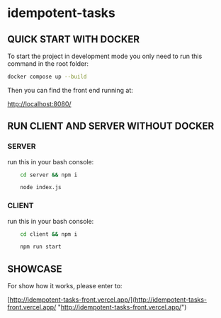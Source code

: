 # idempotent-tasks
## QUICK START WITH DOCKER
   To start the project in development mode you only need to run this command in the root folder:

```bash
docker compose up --build
```

Then you can find the front end running at:

[http://localhost:8080/](http://localhost:8080/ "http://localhost:8080/")

## RUN CLIENT AND SERVER WITHOUT DOCKER

### SERVER

run this in your bash console:
```bash
    cd server && npm i
```

```bash
    node index.js
```

### CLIENT

run this in your bash console:
```bash
    cd client && npm i
```

```bash
    npm run start
```

## SHOWCASE

For show how it works, please enter to:


[http://idempotent-tasks-front.vercel.app/](http://idempotent-tasks-front.vercel.app/ "http://idempotent-tasks-front.vercel.app/")
